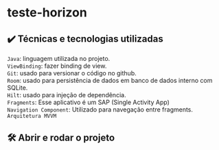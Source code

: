# teste-horizon



## ✔️ Técnicas e tecnologias utilizadas
`Java`: linguagem utilizada no projeto. <br>
`ViewBinding`: fazer binding de view. <br>
`Git`: usado para versionar o código no github. <br>
`Room`: usado para persistência de dados em banco de dados interno com SQLite. <br>
`Hilt`: usado para injeção de dependência. <br>
`Fragments`: Esse aplicativo é um SAP (Single Activity App)  <br>
`Navigation Component`: Utilizado para navegação entre fragments. <br>
`Arquitetura MVVM` <br>

## 🛠️ Abrir e rodar o projeto
